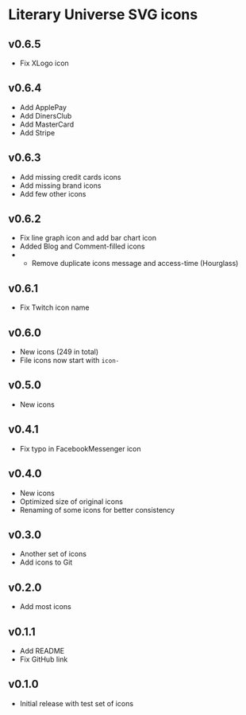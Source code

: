 # Literary Universe SVG icons

## v0.6.5

- Fix XLogo icon

## v0.6.4

- Add ApplePay
- Add DinersClub
- Add MasterCard
- Add Stripe

## v0.6.3

- Add missing credit cards icons
- Add missing brand icons
- Add few other icons

## v0.6.2

- Fix line graph icon and add bar chart icon
- Added Blog and Comment-filled icons
- - Remove duplicate icons message and access-time (Hourglass)

## v0.6.1

- Fix Twitch icon name

## v0.6.0

- New icons (249 in total)
- File icons now start with `icon-`

## v0.5.0

- New icons

## v0.4.1

- Fix typo in FacebookMessenger icon

## v0.4.0

- New icons
- Optimized size of original icons
- Renaming of some icons for better consistency

## v0.3.0

- Another set of icons
- Add icons to Git

## v0.2.0

- Add most icons

## v0.1.1

- Add README
- Fix GitHub link

## v0.1.0

- Initial release with test set of icons
